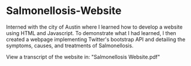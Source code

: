 # Salmonellosis-Website
Interned with the city of Austin where I learned how to develop a website using HTML and Javascript. To demonstrate what I had learned, I then created a webpage implementing Twitter's bootstrap API and detailing the symptoms, causes, and treatments of Salmonellosis.

View a transcript of the website in: "Salmonellosis Website.pdf"
